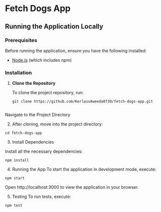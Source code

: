 # Fetch Dogs App

## Running the Application Locally

### Prerequisites

Before running the application, ensure you have the following installed:
- [Node.js](https://nodejs.org/en/) (which includes npm)

### Installation

1. **Clone the Repository**

   To clone the project repository, run:
   ```
   git clone https://github.com/KerlousAweeda0730/fetch-dogs-app.git
   

Navigate to the Project Directory

2. After cloning, move into the project directory:
  ```
  cd fetch-dogs-app
  ```

3. Install Dependencies

Install all the necessary dependencies:
  ```
  npm install
  ```

4. Running the App
To start the application in development mode, execute:
  ```
  npm start
  ```
Open http://localhost:3000 to view the application in your browser.

5. Testing
To run tests, execute:
  ```
  npm test
  ```
